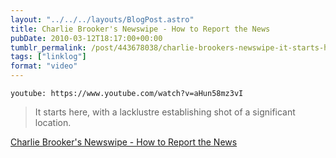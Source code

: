 ```yaml
---
layout: "../../../layouts/BlogPost.astro"
title: Charlie Brooker's Newswipe - How to Report the News
pubDate: 2010-03-12T18:17:00+00:00
tumblr_permalink: /post/443678038/charlie-brookers-newswipe-it-starts-here-with
tags: ["linklog"]
format: "video"
---
```


`youtube: https://www.youtube.com/watch?v=aHun58mz3vI`

> It starts here, with a lacklustre establishing shot of a significant location.

[Charlie Brooker's Newswipe - How to Report the News][1]

[1]: https://www.youtube.com/watch?v=aHun58mz3vI

